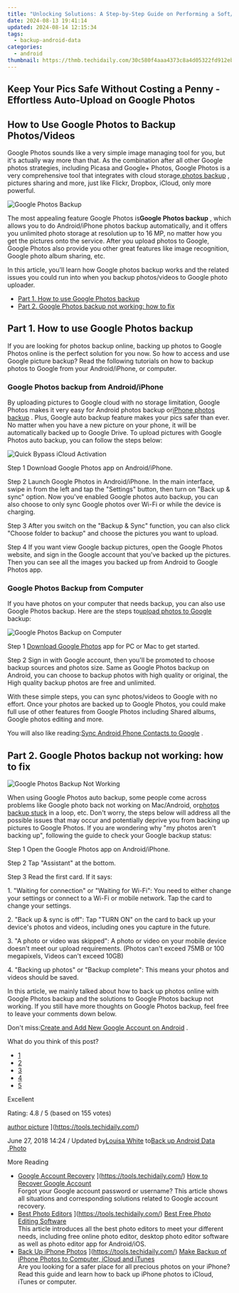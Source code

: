 ```yaml
---
title: "Unlocking Solutions: A Step-by-Step Guide on Performing a Soft/Hard Reset on Your Huawei Device"
date: 2024-08-13 19:41:14
updated: 2024-08-14 12:15:34
tags:
  - backup-android-data
categories:
  - android
thumbnail: https://thmb.techidaily.com/30c580f4aaa4373c8a4d05322fd912eb007bcd184d7b7f33639176575d3c4909.jpg
---
```


## Keep Your Pics Safe Without Costing a Penny - Effortless Auto-Upload on Google Photos

## How to Use Google Photos to Backup Photos/Videos

 Google Photos sounds like a very simple image managing tool for you, but it's actually way more than that. As the combination after all other Google photos strategies, including Picasa and Google+ Photos, Google Photos is a very comprehensive tool that integrates with cloud storage,[photos backup](https://tools.techidaily.com/) , pictures sharing and more, just like Flickr, Dropbox, iCloud, only more powerful.

![Google Photos Backup](https://www.aiseesoft.com/images/resource/google-photos-backup/google-photos-backup.jpg)

 The most appealing feature Google Photos is**Google Photos backup** , which allows you to do Android/iPhone photos backup automatically, and it offers you unlimited photo storage at resolution up to 16 MP, no matter how you get the pictures onto the service. After you upload photos to Google, Google Photos also provide you other great features like image recognition, Google photo album sharing, etc.

 In this article, you'll learn how Google photos backup works and the related issues you could run into when you backup photos/videos to Google photo uploader.

* [Part 1. How to use Google Photos backup](https://tools.techidaily.com/)
* [Part 2. Google Photos backup not working: how to fix](https://tools.techidaily.com/)

## Part 1\. How to use Google Photos backup

 If you are looking for photos backup online, backing up photos to Google Photos online is the perfect solution for you now. So how to access and use Google picture backup? Read the following tutorials on how to backup photos to Google from your Android/iPhone, or computer.

### Google Photos backup from Android/iPhone

 By uploading pictures to Google cloud with no storage limitation, Google Photos makes it very easy for Android photos backup or[iPhone photos backup](https://tools.techidaily.com/) . Plus, Google auto backup feature makes your pics safer than ever. No matter when you have a new picture on your phone, it will be automatically backed up to Google Drive. To upload pictures with Google Photos auto backup, you can follow the steps below:

![Quick Bypass iCloud Activation](https://www.aiseesoft.com/images/resource/google-photos-backup/google-photos-backup-on-android.jpg)

Step 1 Download Google Photos app on Android/iPhone.

Step 2 Launch Google Photos in Android/iPhone. In the main interface, swipe in from the left and tap the "Settings" button, then turn on "Back up & sync" option. Now you've enabled Google photos auto backup, you can also choose to only sync Google photos over Wi-Fi or while the device is charging.

Step 3 After you switch on the "Backup & Sync" function, you can also click "Choose folder to backup" and choose the pictures you want to upload.

Step 4 If you want view Google backup pictures, open the Google Photos website, and sign in the Google account that you've backed up the pictures. Then you can see all the images you backed up from Android to Google Photos app.

### Google Photos Backup from Computer

 If you have photos on your computer that needs backup, you can also use Google Photos backup. Here are the steps to[upload photos to Google](https://tools.techidaily.com/) backup:

![Google Photos Backup on Computer](https://www.aiseesoft.com/images/resource/google-photos-backup/google-photos-backup-on-computer.jpg)

Step 1 [Download Google Photos](https://tools.techidaily.com/) app for PC or Mac to get started.

Step 2 Sign in with Google account, then you'll be promoted to choose backup sources and photos size. Same as Google Photos backup on Android, you can choose to backup photos with high quality or original, the High quality backup photos are free and unlimited.

 With these simple steps, you can sync photos/videos to Google with no effort. Once your photos are backed up to Google Photos, you could make full use of other features from Google Photos including Shared albums, Google photos editing and more.

 You will also like reading:[Sync Android Phone Contacts to Google](https://tools.techidaily.com/) .

## Part 2\. Google Photos backup not working: how to fix

![Google Photos Backup Not Working](https://www.aiseesoft.com/images/resource/google-photos-backup/google-photos-backup-not-working.jpg)

 When using Google Photos auto backup, some people come across problems like Google photo back not working on Mac/Android, or[photos backup stuck](https://tools.techidaily.com/) in a loop, etc. Don't worry, the steps below will address all the possible issues that may occur and potentially deprive you from backing up pictures to Google Photos. If you are wondering why "my photos aren't backing up", following the guide to check your Google backup status:

Step 1 Open the Google Photos app on Android/iPhone.

Step 2 Tap "Assistant" at the bottom.

Step 3 Read the first card. If it says:

 1\. "Waiting for connection" or "Waiting for Wi-Fi": You need to either change your settings or connect to a Wi-Fi or mobile network. Tap the card to change your settings.

 2\. "Back up & sync is off": Tap "TURN ON" on the card to back up your device's photos and videos, including ones you capture in the future.

 3\. "A photo or video was skipped": A photo or video on your mobile device doesn't meet our upload requirements. (Photos can't exceed 75MB or 100 megapixels, Videos can't exceed 10GB)

 4\. "Backing up photos" or "Backup complete": This means your photos and videos should be saved.

 In this article, we mainly talked about how to back up photos online with Google Photos backup and the solutions to Google Photos backup not working. If you still have more thoughts on Google Photos backup, feel free to leave your comments down below.

 Don't miss:[Create and Add New Google Account on Android](https://tools.techidaily.com/) .

What do you think of this post?

* [1](https://tools.techidaily.com/)
* [2](https://tools.techidaily.com/)
* [3](https://tools.techidaily.com/)
* [4](https://tools.techidaily.com/)
* [5](https://tools.techidaily.com/)

Excellent

Rating: 4.8 / 5 (based on 155 votes)

[author picture](https://www.aiseesoft.com/images/author/louisa.png) ](https://tools.techidaily.com/)

 June 27, 2018 14:24 / Updated by[Louisa White](https://tools.techidaily.com/) to[Back up Android Data](https://tools.techidaily.com/) ,[Photo](https://tools.techidaily.com/)

More Reading

* [Google Account Recovery](https://www.aiseesoft.com/images/more-reading/google-account-recovery-s.jpg) ](https://tools.techidaily.com/) [How to Recover Google Account](https://tools.techidaily.com/)  
 Forgot your Google account password or username? This article shows all situations and corresponding solutions related to Google account recovery.
* [Best Photo Editors](https://www.aiseesoft.com/images/more-reading/best-photo-editors-s.jpg) ](https://tools.techidaily.com/) [Best Free Photo Editing Software](https://tools.techidaily.com/)  
 This article introduces all the best photo editors to meet your different needs, including free online photo editor, desktop photo editor software as well as photo editor app for Android/iOS.
* [Back Up iPhone Photos](https://www.aiseesoft.com/images/more-reading/back-up-iphone-photos-s.jpg) ](https://tools.techidaily.com/) [Make Backup of iPhone Photos to Computer, iCloud and iTunes](https://tools.techidaily.com/)  
 Are you looking for a safer place for all precious photos on your iPhone? Read this guide and learn how to back up iPhone photos to iCloud, iTunes or computer.

<ins class="adsbygoogle"
     style="display:block"
     data-ad-format="autorelaxed"
     data-ad-client="ca-pub-7571918770474297"
     data-ad-slot="1223367746"></ins>



<ins class="adsbygoogle"
     style="display:block"
     data-ad-client="ca-pub-7571918770474297"
     data-ad-slot="8358498916"
     data-ad-format="auto"
     data-full-width-responsive="true"></ins>
